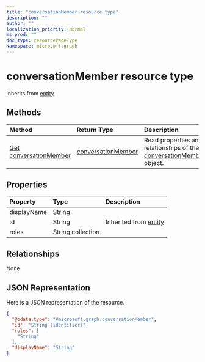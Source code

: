 ```yaml
---
title: "conversationMember resource type"
description: ""
author: ""
localization_priority: Normal
ms.prod: ""
doc_type: resourcePageType
Namespace: microsoft.graph
---
```



# conversationMember resource type




Inherits from [entity](../resources/entity.md)

## Methods
|Method|Return Type|Description|
|:---|:---|:---|
|[Get conversationMember](../api/conversationmember-get.md)|[conversationMember](../resources/conversationMember.md)|Read properties and relationships of the [conversationMember](../resources/conversationmember.md) object.|

## Properties
|Property|Type|Description|
|:---|:---|:---|
|displayName|String||
|id|String| Inherited from [entity](../resources/entity.md)|
|roles|String collection||

## Relationships
None

## JSON Representation
Here is a JSON representation of the resource.
<!-- {
  "blockType": "resource",
  "keyProperty": "id",
  "@odata.type": "microsoft.graph.conversationMember",
  "baseType": "microsoft.graph.entity",
  "openType": false
}
-->
``` json
{
  "@odata.type": "#microsoft.graph.conversationMember",
  "id": "String (identifier)",
  "roles": [
    "String"
  ],
  "displayName": "String"
}
```

